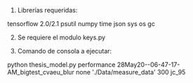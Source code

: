1. Librerías requeridas:

tensorflow 2.0/2.1
psutil
numpy
time
json
sys
os
gc

2. Se requiere el modulo keys.py

3. Comando de consola a ejecutar:

python thesis_model.py performance 28May20--06-47-17-AM_bigtest_cvaeu_blur none './Data/measure_data' 300 jc_95

